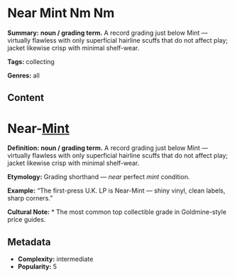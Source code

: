 # Near Mint Nm Nm

**Summary:** **noun / grading term.** A record grading just below Mint — virtually flawless with only superficial hairline scuffs that do not affect play; jacket likewise crisp with minimal shelf-wear.

**Tags:** collecting

**Genres:** all

## Content

# Near-[Mint](../m/mint-minus.md)

**Definition:** **noun / grading term.** A record grading just below Mint — virtually flawless with only superficial hairline scuffs that do not affect play; jacket likewise crisp with minimal shelf-wear.

**Etymology:** Grading shorthand — *near* perfect *mint* condition.

**Example:** “The first-press U.K. LP is Near-Mint — shiny vinyl, clean labels, sharp corners.”

**Cultural Note:** * The most common top collectible grade in Goldmine-style price guides.

## Metadata

- **Complexity:** intermediate
- **Popularity:** 5

